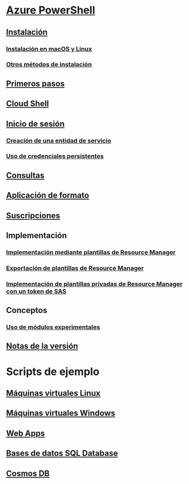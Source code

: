 # [Azure PowerShell](../overview.md)

## [Instalación](../install-azurerm-ps.md)
### [Instalación en macOS y Linux](../install-azurermps-maclinux.md)
### [Otros métodos de instalación](../other-install.md)

## [Primeros pasos](../get-started-azureps.md)

## [Cloud Shell](https://docs.microsoft.com/azure/cloud-shell/overview)

## [Inicio de sesión](../authenticate-azureps.md)
### [Creación de una entidad de servicio](../create-azure-service-principal-azureps.md)
### [Uso de credenciales persistentes](../context-persistence.md)

## [Consultas](../queries-azureps.md)
## [Aplicación de formato](../formatting-output.md)
## [Suscripciones](../manage-subscriptions-azureps.md)

## Implementación
### [Implementación mediante plantillas de Resource Manager](/azure/azure-resource-manager/resource-group-template-deploy)
### [Exportación de plantillas de Resource Manager](/azure/azure-resource-manager/resource-manager-export-template-powershell)
### [Implementación de plantillas privadas de Resource Manager con un token de SAS](/azure/azure-resource-manager/resource-manager-powershell-sas-token)

## Conceptos
### [Uso de módulos experimentales](../using-experimental-modules.md)

## [Notas de la versión](release-notes-azureps.md)

# Scripts de ejemplo
## [Máquinas virtuales Linux](/azure/virtual-machines/linux/powershell-samples?toc=%2fpowershell%2fmodule%2ftoc.json)
## [Máquinas virtuales Windows](/azure/virtual-machines/windows/powershell-samples?toc=%2fpowershell%2fmodule%2ftoc.json)
## [Web Apps](/azure/app-service-web/app-service-powershell-samples?toc=%2fpowershell%2fmodule%2ftoc.json)
## [Bases de datos SQL Database](/azure/sql-database/sql-database-powershell-samples?toc=%2fpowershell%2fmodule%2ftoc.json)
## [Cosmos DB](/azure/cosmos-db/powershell-samples?toc=%2fpowershell%2fmodules%2ftoc.json)
